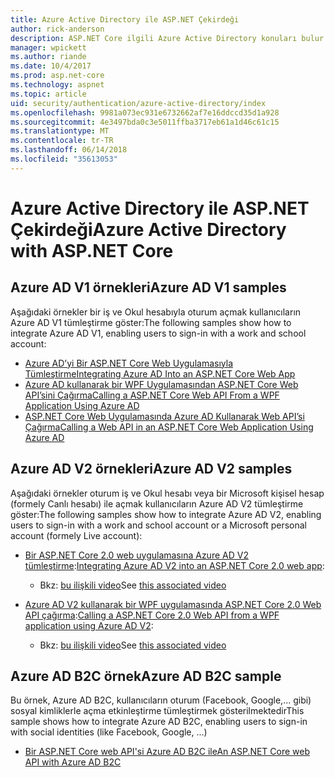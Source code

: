 ```yaml
---
title: Azure Active Directory ile ASP.NET Çekirdeği
author: rick-anderson
description: ASP.NET Core ilgili Azure Active Directory konuları bulur.
manager: wpickett
ms.author: riande
ms.date: 10/4/2017
ms.prod: asp.net-core
ms.technology: aspnet
ms.topic: article
uid: security/authentication/azure-active-directory/index
ms.openlocfilehash: 9981a073ec931e6732662af7e16ddccd35d1a928
ms.sourcegitcommit: 4e3497bda0c3e5011ffba3717eb61a1d46c61c15
ms.translationtype: MT
ms.contentlocale: tr-TR
ms.lasthandoff: 06/14/2018
ms.locfileid: "35613053"
---
```

# <a name="azure-active-directory-with-aspnet-core"></a><span data-ttu-id="bbc2c-103">Azure Active Directory ile ASP.NET Çekirdeği</span><span class="sxs-lookup"><span data-stu-id="bbc2c-103">Azure Active Directory with ASP.NET Core</span></span>

## <a name="azure-ad-v1-samples"></a><span data-ttu-id="bbc2c-104">Azure AD V1 örnekleri</span><span class="sxs-lookup"><span data-stu-id="bbc2c-104">Azure AD V1 samples</span></span>
<span data-ttu-id="bbc2c-105">Aşağıdaki örnekler bir iş ve Okul hesabıyla oturum açmak kullanıcıların Azure AD V1 tümleştirme göster:</span><span class="sxs-lookup"><span data-stu-id="bbc2c-105">The following samples show how to integrate Azure AD V1, enabling users to sign-in with a work and school account:</span></span>
* [<span data-ttu-id="bbc2c-106">Azure AD’yi Bir ASP.NET Core Web Uygulamasıyla Tümleştirme</span><span class="sxs-lookup"><span data-stu-id="bbc2c-106">Integrating Azure AD Into an ASP.NET Core Web App</span></span>](https://azure.microsoft.com/documentation/samples/active-directory-dotnet-webapp-openidconnect-aspnetcore/)
* [<span data-ttu-id="bbc2c-107">Azure AD kullanarak bir WPF Uygulamasından ASP.NET Core Web API’sini Çağırma</span><span class="sxs-lookup"><span data-stu-id="bbc2c-107">Calling a ASP.NET Core Web API From a WPF Application Using Azure AD</span></span>](https://azure.microsoft.com/documentation/samples/active-directory-dotnet-native-aspnetcore/)
* [<span data-ttu-id="bbc2c-108">ASP.NET Core Web Uygulamasında Azure AD Kullanarak Web API’si Çağırma</span><span class="sxs-lookup"><span data-stu-id="bbc2c-108">Calling a Web API in an ASP.NET Core Web Application Using Azure AD</span></span>](https://azure.microsoft.com/documentation/samples/active-directory-dotnet-webapp-webapi-openidconnect-aspnetcore/)

## <a name="azure-ad-v2-samples"></a><span data-ttu-id="bbc2c-109">Azure AD V2 örnekleri</span><span class="sxs-lookup"><span data-stu-id="bbc2c-109">Azure AD V2 samples</span></span>
<span data-ttu-id="bbc2c-110">Aşağıdaki örnekler oturum iş ve Okul hesabı veya bir Microsoft kişisel hesap (formely Canlı hesabı) ile açmak kullanıcıların Azure AD V2 tümleştirme göster:</span><span class="sxs-lookup"><span data-stu-id="bbc2c-110">The following samples show how to integrate Azure AD V2, enabling users to sign-in with a work and school account or a Microsoft personal account (formely Live account):</span></span>
* <span data-ttu-id="bbc2c-111">[Bir ASP.NET Core 2.0 web uygulamasına Azure AD V2 tümleştirme](https://github.com/Azure-Samples/active-directory-aspnetcore-webapp-openidconnect-v2):</span><span class="sxs-lookup"><span data-stu-id="bbc2c-111">[Integrating Azure AD V2 into an ASP.NET Core 2.0 web app](https://github.com/Azure-Samples/active-directory-aspnetcore-webapp-openidconnect-v2):</span></span> 
  * <span data-ttu-id="bbc2c-112">Bkz: [bu ilişkili video](https://channel9.msdn.com/Events/Build/2018/THR5000)</span><span class="sxs-lookup"><span data-stu-id="bbc2c-112">See [this associated video](https://channel9.msdn.com/Events/Build/2018/THR5000)</span></span> 

* <span data-ttu-id="bbc2c-113">[Azure AD V2 kullanarak bir WPF uygulamasında ASP.NET Core 2.0 Web API çağırma](https://github.com/azure-samples/active-directory-dotnet-native-aspnetcore-v2):</span><span class="sxs-lookup"><span data-stu-id="bbc2c-113">[Calling a ASP.NET Core 2.0 Web API from a WPF application using Azure AD V2](https://github.com/azure-samples/active-directory-dotnet-native-aspnetcore-v2):</span></span> 
  * <span data-ttu-id="bbc2c-114">Bkz: [bu ilişkili video](https://channel9.msdn.com/Events/Build/2018/THR5001)</span><span class="sxs-lookup"><span data-stu-id="bbc2c-114">See [this associated video](https://channel9.msdn.com/Events/Build/2018/THR5001)</span></span> 

## <a name="azure-ad-b2c-sample"></a><span data-ttu-id="bbc2c-115">Azure AD B2C örnek</span><span class="sxs-lookup"><span data-stu-id="bbc2c-115">Azure AD B2C sample</span></span>
<span data-ttu-id="bbc2c-116">Bu örnek, Azure AD B2C, kullanıcıların oturum (Facebook, Google,... gibi) sosyal kimliklerle açma etkinleştirme tümleştirmek gösterilmektedir</span><span class="sxs-lookup"><span data-stu-id="bbc2c-116">This sample shows how to integrate Azure AD B2C, enabling users to sign-in with social identities (like Facebook, Google, ...)</span></span>
* [<span data-ttu-id="bbc2c-117">Bir ASP.NET Core web API'si Azure AD B2C ile</span><span class="sxs-lookup"><span data-stu-id="bbc2c-117">An ASP.NET Core web API with Azure AD B2C</span></span>](https://azure.microsoft.com/resources/samples/active-directory-b2c-dotnetcore-webapi/)

